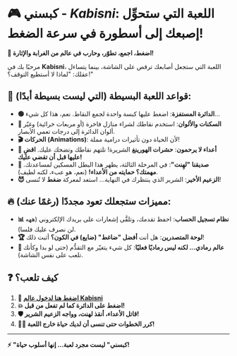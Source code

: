 # 🎮 كبسني - *Kabisni*: اللعبة التي ستحوِّل إصبعك إلى أسطورة في سرعة الضغط!

**🔄 اضغط، اجمع، تطوّر، وحارب في عالم من الغرابة والإثارة!**

مرحبًا بك في **Kabisni**، اللعبة التي ستجعل أصابعك ترقص على الشاشة، بينما يتساءل عقلك: "لماذا لا أستطيع التوقف؟!"

## 🎯 قواعد اللعبة البسيطة (التي ليست بسيطة أبدًا):
- **🟢 الدائرة المستفزة**: اضغط عليها كبسة واحدة لجمع النقاط. نعم، هذا كل شيء...
- **🛒 السكنات والألوان**: استخدم نقاطك لشراء منازل فاخرة (أو مربعات خرائية) وغيّر ألوان الدائرة إلى درجات تعمي الأبصار.
- **🎬 الحركات (Animations)**: لأن الحياة دون تأثيرات درامية مملة!
- **🐜 أعداء لا يرحمون**: **حشرات الهورينغ** الشريرة! تلتهم نقاطك وتضحك عليك. **اقضِ عليها قبل أن تقضي عليك!**
- **🤔 صديقنا "لهِنت"**: في المرحلة الثالثة، يظهر هذا البطل المسكين لمساعدتك. **مهمتك؟ حمايته من الأعداء!** (نعم، هو عبء، لكنه لطيف).
- **😈 الزعيم الأخير**: الشرير الذي ينتظرك في النهاية... استعد لمعركة **ضغط** لا تُنسى!

## 🔥 مميزات ستجعلك تعود مجددًا (رغمًا عنك):
- **📊 نظام تسجيل الحساب**: احفظ تقدمك، وتلقَّى إشعارات على بريدك الإلكتروني (ههه لن نصرف عليك فلسا).
- **🏆 لوحة المتصدرين**: هل أنت **أفضل "ضاغط" (ضايع) في الكون؟** أثبت ذلك!
- **🎨 عالم رمادي... لكنه ليس رماديًا فعليًا**: كل شيء يتغيّر مع التقدُّم (حتى لو بدا وكأنك تلعب على نفس الشاشة).

## ❓ كيف تلعب؟
1. **🚀 [اضغط هنا لدخول عالم Kabisni](https://chakhabit.github.io/kabisni/)**
2. **💥 اضغط على الدائرة كما لم تفعل من قبل!**
3. **🛡️ قاتل الأعداء، أنقذ لهنت، وواجه الزعيم الشرير!**
4. **😵‍💫 كرر الخطوات حتى تنسى أن لديك حياة خارج اللعبة!**

---

**⚡ "كبسني" ليست مجرد لعبة... إنها أسلوب حياة!**
